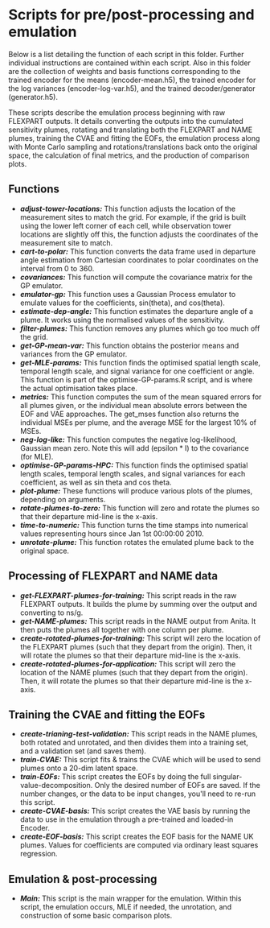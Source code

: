 # Scripts for pre/post-processing and emulation

Below is a list detailing the function of each script in this folder. Further individual instructions are contained within each script. Also in this folder are the collection of weights and basis functions corresponding to the trained encoder for the means (encoder-mean.h5), the trained encoder for the log variances (encoder-log-var.h5), and the trained decoder/generator (generator.h5).

These scripts describe the emulation process beginning with raw FLEXPART outputs. It details converting the outputs into the cumulated sensitivity plumes, rotating and translating both the FLEXPART and NAME plumes, training the CVAE and fitting the EOFs, the emulation process along with Monte Carlo sampling and rotations/translations back onto the original space, the calculation of final metrics, and the production of comparison plots. 

## Functions

* ***adjust-tower-locations:*** This function adjusts the location of the measurement sites to match the grid. For example, if the grid is built using the lower left corner of each cell, while observation tower locations are slightly off this, the function adjusts the coordinates of the measurement site to match.
* ***cart-to-polar:*** This function converts the data frame used in departure angle estimation from Cartesian coordinates to polar coordinates on the interval from 0 to 360.
* ***covariances:*** This function will compute the covariance matrix for the GP emulator.
* ***emulator-gp:*** This function uses a Gaussian Process emulator to emulate values for the coefficients, sin(theta), and cos(theta). 
* ***estimate-dep-angle:*** This function estimates the departure angle of a plume. It works using the normalised values of the sensitivity.
* ***filter-plumes:*** This function removes any plumes which go too much off the grid.
* ***get-GP-mean-var:*** This function obtains the posterior means and variances from the GP emulator.
* ***get-MLE-params:*** This function finds the optimised spatial length scale, temporal length scale, and signal variance for one coefficient or angle. This function is part of the optimise-GP-params.R script, and is where the actual optimisation takes place.
* ***metrics:*** This function computes the sum of the mean squared errors for all plumes given, or the individual mean absolute errors between the EOF and VAE approaches. The get_mses function also returns the individual MSEs per plume, and the average MSE for the largest 10% of MSEs.
* ***neg-log-like:*** This function computes the negative log-likelihood, Gaussian mean zero. Note this will add (epsilon * I) to the covariance (for MLE). 
* ***optimise-GP-params-HPC:*** This function finds the optimised spatial length scales, temporal length scales, and signal variances for each coefficient, as well as sin theta and cos theta.
* ***plot-plume:*** These functions will produce various plots of the plumes, depending on arguments.
* ***rotate-plumes-to-zero:*** This function will zero and rotate the plumes so that their departure mid-line is the x-axis.
* ***time-to-numeric:*** This function turns the time stamps into numerical values representing hours since Jan 1st 00:00:00 2010. 
* ***unrotate-plume:*** This function rotates the emulated plume back to the original space.

## Processing of FLEXPART and NAME data

* ***get-FLEXPART-plumes-for-training:*** This script reads in the raw FLEXPART outputs. It builds the plume by summing over the output and converting to ns/g.
* ***get-NAME-plumes:*** This script reads in the NAME output from Anita. It then puts the plumes all together with one column per plume.
* ***create-rotated-plumes-for-training:*** This script will zero the location of the FLEXPART plumes (such that they depart from the origin). Then, it will rotate the plumes so that their departure mid-line is the x-axis.
* ***create-rotated-plumes-for-application:*** This script will zero the location of the NAME plumes (such that they depart from the origin). Then, it will rotate the plumes so that their departure mid-line is the x-axis.

## Training the CVAE and fitting the EOFs

* ***create-trianing-test-validation:*** This script reads in the NAME plumes, both rotated and unrotated, and then divides them into a training set, and a validation set (and saves them).
* ***train-CVAE:*** This script fits & trains the CVAE which will be used to send plumes onto a 20-dim latent space.
* ***train-EOFs:*** This script creates the EOFs by doing the full singular-value-decomposition. Only the desired number of EOFs are saved. If the number changes, or the data to be input changes, you'll need to re-run this script.
* ***create-CVAE-basis:*** This script creates the VAE basis by running the data to use in the emulation through a pre-trained and loaded-in Encoder.
* ***create-EOF-basis:*** This script creates the EOF basis for the NAME UK plumes. Values for coefficients are computed via ordinary least squares regression.

## Emulation & post-processing

* ***Main:*** This script is the main wrapper for the emulation. Within this script, the emulation occurs, MLE if needed, the unrotation, and construction of some basic comparison plots. 
